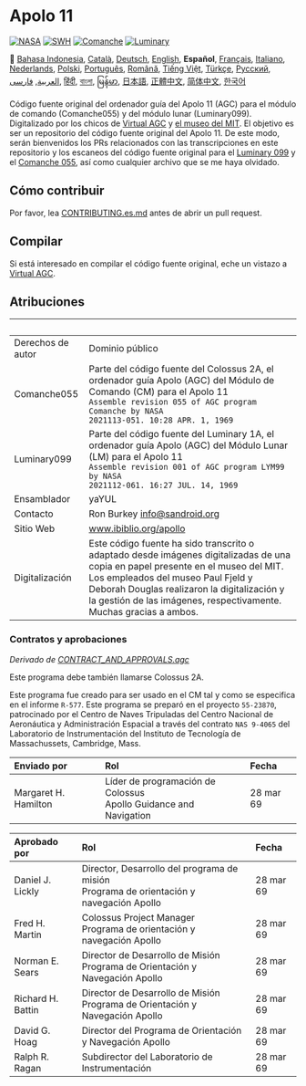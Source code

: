 # Apolo 11

[![NASA][1]][2]
[![SWH]][SWH_URL]
[![Comanche]][ComancheMilestone]
[![Luminary]][LuminaryMilestone]

🎌
[Bahasa Indonesia][ID],
[Català][CA],
[Deutsch][DE],
[English][EN],
**Español**,
[Français][FR],
[Italiano][IT],
[Nederlands][NL],
[Polski][PL],
[Português][PT_BR],
[Română][RO],
[Tiếng Việt][VI],
[Türkçe][TR],
[Русский][RU],
[العربية][AR],
[فارسی][FA],
[हिंदी][HI_IN],
[বাংলা][BD_BN],
[မြန်မာ][MM],
[日本語][JA],
[正體中文][ZH_TW],
[简体中文][ZH_CN],
[한국어][KO_KR]

[AR]:README.ar.md
[BD_BN]:README.bd_bn.md
[CA]:README.ca.md
[DE]:README.de.md
[EN]:README.md
[ES]:README.es.md
[FA]:README.fa.md
[FR]:README.fr.md
[HI_IN]:README.hi_in.md
[ID]:README.id.md
[IT]:README.it.md
[JA]:README.ja.md
[KO_KR]:README.ko_kr.md
[MM]:README.mm.md
[PL]:README.pl.md
[PT_BR]:README.pt_br.md
[RO]:README.ro.md
[RU]:README.ru.md
[TR]:README.tr.md
[VI]:README.vi.md
[ZH_CN]:README.zh_cn.md
[ZH_TW]:README.zh_tw.md
[NL]:README.nl.md

Código fuente original del ordenador guía del Apolo 11 (AGC) para el módulo de comando (Comanche055) y del módulo lunar (Luminary099). Digitalizado por los chicos de [Virtual AGC][3] y [el museo del MIT][4]. El objetivo es ser un repositorio del código fuente original del Apolo 11. De este modo, serán bienvenidos los PRs relacionados con las transcripciones en este repositorio y los escaneos del código fuente original para el [Luminary 099][5] y el [Comanche 055][6], así como cualquier archivo que se me haya olvidado.

## Cómo contribuir

Por favor, lea [CONTRIBUTING.es.md][7] antes de abrir un pull request.

## Compilar

Si está interesado en compilar el código fuente original, eche un vistazo a [Virtual AGC][8].

## Atribuciones

&nbsp;            | &nbsp;
:---------------- | :-----
Derechos de autor | Dominio público
Comanche055       | Parte del código fuente del Colossus 2A, el ordenador guía Apolo (AGC) del Módulo de Comando (CM) para el Apolo 11<br>`Assemble revision 055 of AGC program Comanche by NASA`<br>`2021113-051. 10:28 APR. 1, 1969`
Luminary099       | Parte del código fuente del Luminary 1A, el ordenador guía Apolo (AGC) del Módulo Lunar (LM) para el Apolo 11<br>`Assemble revision 001 of AGC program LYM99 by NASA`<br>`2021112-061. 16:27 JUL. 14, 1969`
Ensamblador       | yaYUL
Contacto          | Ron Burkey <info@sandroid.org>
Sitio Web         | www.ibiblio.org/apollo
Digitalización    | Este código fuente ha sido transcrito o adaptado desde imágenes digitalizadas de una copia en papel presente en el museo del MIT. Los empleados del museo Paul Fjeld y Deborah Douglas realizaron la digitalización y la gestión de las imágenes, respectivamente. Muchas gracias a ambos.

### Contratos y aprobaciones

*Derivado de [CONTRACT_AND_APPROVALS.agc]*

Este programa debe también llamarse Colossus 2A.

Este programa fue creado para ser usado en el CM tal y como se especifica en el informe `R-577`. Este programa se preparó en el proyecto `55-23870`, patrocinado por el Centro de Naves Tripuladas del Centro Nacional de Aeronáutica y Administración Espacial a través del contrato `NAS 9-4065` del Laboratorio de Instrumentación del Instituto de Tecnología de Massachussets, Cambridge, Mass.

Enviado por          | Rol | Fecha
:------------------- | :-- | :----
Margaret H. Hamilton | Líder de programación de Colossus <br> Apollo Guidance and Navigation | 28 mar 69

Aprobado por      | Rol | Fecha
:---------------- | :-- | :----
Daniel J. Lickly  | Director, Desarrollo del programa de misión <br> Programa de orientación y navegación Apollo | 28 mar 69
Fred H. Martin    | Colossus Project Manager <br> Programa de orientación y navegación Apollo | 28 mar 69
Norman E. Sears   | Director de Desarrollo de Misión <br> Programa de Orientación y Navegación Apollo | 28 mar 69
Richard H. Battin | Director de Desarrollo de Misión <br> Programa de Orientación y Navegación Apollo | 28 mar 69
David G. Hoag     | Director del Programa de Orientación y Navegación Apollo | 28 mar 69
Ralph R. Ragan    | Subdirector del Laboratorio de Instrumentación | 28 mar 69

[CONTRACT_AND_APPROVALS.agc]:https://github.com/chrislgarry/Apollo-11/blob/master/Comanche055/CONTRACT_AND_APPROVALS.agc
[1]:https://flat.badgen.net/badge/NASA/Mission%20Overview/0B3D91
[2]:https://www.nasa.gov/mission_pages/apollo/missions/apollo11.html
[3]:http://www.ibiblio.org/apollo/
[4]:http://web.mit.edu/museum/
[5]:http://www.ibiblio.org/apollo/ScansForConversion/Luminary099/
[6]:http://www.ibiblio.org/apollo/ScansForConversion/Comanche055/
[7]:https://github.com/chrislgarry/Apollo-11/blob/master/CONTRIBUTING.es.md
[8]:https://github.com/rburkey2005/virtualagc
[SWH]:https://flat.badgen.net/badge/Software%20Heritage/Archive/0B3D91
[SWH_URL]:https://archive.softwareheritage.org/browse/origin/https://github.com/chrislgarry/Apollo-11/
[Comanche]:https://flat.badgen.net/github/milestones/chrislgarry/Apollo-11/1
[ComancheMilestone]:https://github.com/chrislgarry/Apollo-11/milestone/1
[Luminary]:https://flat.badgen.net/github/milestones/chrislgarry/Apollo-11/2
[LuminaryMilestone]:https://github.com/chrislgarry/Apollo-11/milestone/2
